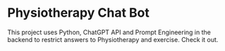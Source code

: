 # Physiotherapy Chat Bot

This project uses Python, ChatGPT API and Prompt Engineering in the backend to restrict answers to Physiotherapy and exercise. Check it out.
